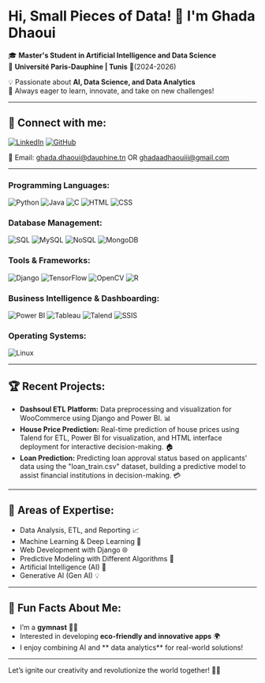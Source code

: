 # Hi, Small Pieces of Data! 👋 I'm Ghada Dhaoui

🎓 **Master's Student in Artificial Intelligence and Data Science**  
   📍 **Université Paris-Dauphine | Tunis** 🐬(2024-2026) 
   

💡 Passionate about **AI, Data Science, and Data Analytics**  
   🚀 Always eager to learn, innovate, and take on new challenges!

---

## 🔗 Connect with me:
[![LinkedIn](https://img.shields.io/badge/-LinkedIn-blue?style=flat&logo=Linkedin&logoColor=white)](https://linkedin.com/in/ghada-dhaoui)
[![GitHub](https://img.shields.io/badge/-GitHub-333?style=flat&logo=Github&logoColor=white)](https://github.com/ghada-dhaoui)


📧 Email: ghada.dhaoui@dauphine.tn  OR ghadaadhaouiii@gmail.com


---

### **Programming Languages:**
<p>
  <img src="https://img.shields.io/badge/Python-3776AB?style=flat&logo=python&logoColor=white" alt="Python"/>
  <img src="https://img.shields.io/badge/Java-ED8B00?style=flat&logo=java&logoColor=white" alt="Java"/>
  <img src="https://img.shields.io/badge/C-00599C?style=flat&logo=c&logoColor=white" alt="C"/>
  <img src="https://img.shields.io/badge/HTML-E34F26?style=flat&logo=html5&logoColor=white" alt="HTML"/>
  <img src="https://img.shields.io/badge/CSS-1572B6?style=flat&logo=css3&logoColor=white" alt="CSS"/>
</p>

### **Database Management:**
<p>
  <img src="https://img.shields.io/badge/SQL-003B57?style=flat&logo=postgresql&logoColor=white" alt="SQL"/>
  <img src="https://img.shields.io/badge/MySQL-4479A1?style=flat&logo=mysql&logoColor=white" alt="MySQL"/>
  <img src="https://img.shields.io/badge/NoSQL-005571?style=flat&logo=amazon-dynamodb&logoColor=white" alt="NoSQL"/>
  <img src="https://img.shields.io/badge/MongoDB-47A248?style=flat&logo=mongodb&logoColor=white" alt="MongoDB"/>
</p>

### **Tools & Frameworks:**
<p>
  <img src="https://img.shields.io/badge/Django-092E20?style=flat&logo=django&logoColor=white" alt="Django"/>
  <img src="https://img.shields.io/badge/TensorFlow-FF6F00?style=flat&logo=tensorflow&logoColor=white" alt="TensorFlow"/>
  <img src="https://img.shields.io/badge/OpenCV-5C3EE8?style=flat&logo=opencv&logoColor=white" alt="OpenCV"/>
  <img src="https://img.shields.io/badge/R-276DC3?style=flat&logo=r&logoColor=white" alt="R"/>
</p>

### **Business Intelligence & Dashboarding:**
<p>
  <img src="https://img.shields.io/badge/Power%20BI-F2C811?style=flat&logo=powerbi&logoColor=white" alt="Power BI"/>
  <img src="https://img.shields.io/badge/Tableau-006F8E?style=flat&logo=tableau&logoColor=white" alt="Tableau"/>
  <img src="https://img.shields.io/badge/Talend-4C5A3F?style=flat&logo=talend&logoColor=white" alt="Talend"/>
  <img src="https://img.shields.io/badge/SSIS-009C85?style=flat&logo=microsoftsqlserver&logoColor=white" alt="SSIS"/>
</p>

### **Operating Systems:**
<p>
  <img src="https://img.shields.io/badge/Linux-FCC624?style=flat&logo=linux&logoColor=white" alt="Linux"/>
</p>

---


## 🏆 Recent Projects:
- **Dashsoul ETL Platform:** Data preprocessing and visualization for WooCommerce using Django and Power BI. 📊
- **House Price Prediction:** Real-time prediction of house prices using Talend for ETL, Power BI for visualization, and HTML interface deployment for interactive decision-making. 🏠
- **Loan Prediction:** Predicting loan approval status based on applicants' data using the "loan_train.csv" dataset, building a predictive model to assist financial institutions in decision-making. 💳

---
## 🎯 Areas of Expertise:
- Data Analysis, ETL, and Reporting 📈  
- Machine Learning & Deep Learning 🤖    
- Web Development with Django 🌐  
- Predictive Modeling with Different Algorithms 🔮  
- Artificial Intelligence (AI) 🧠  
- Generative AI (Gen AI) 💡

---

## 🌟 Fun Facts About Me:
- I’m a **gymnast** 🤸‍♀️  
- Interested in developing **eco-friendly  and innovative apps** 🌍  
- I enjoy combining AI and ** data analytics** for real-world solutions!  

---

Let’s ignite our creativity and revolutionize the world together! 🚀🔥
